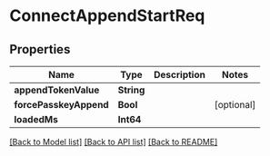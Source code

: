# ConnectAppendStartReq

## Properties
Name | Type | Description | Notes
------------ | ------------- | ------------- | -------------
**appendTokenValue** | **String** |  | 
**forcePasskeyAppend** | **Bool** |  | [optional] 
**loadedMs** | **Int64** |  | 

[[Back to Model list]](../README.md#documentation-for-models) [[Back to API list]](../README.md#documentation-for-api-endpoints) [[Back to README]](../README.md)


